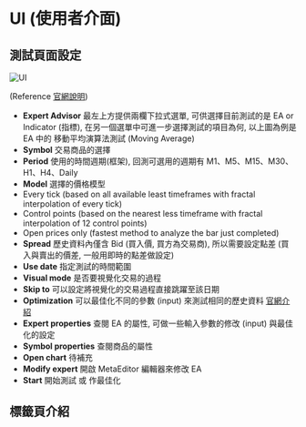 # UI (使用者介面)

## 測試頁面設定

![UI](https://farm2.staticflickr.com/1563/26497093486_0a2f6b7a91_c.jpg)

(Reference [官網說明](http://www.metatrader4.com/en/trading-platform/help/overview/strategy_tester/strategy_tester_setup))

* **Expert Advisor** 最左上方提供兩欄下拉式選單, 可供選擇目前測試的是 EA or Indicator (指標), 在另一個選單中可進一步選擇測試的項目為何, 以上圖為例是 EA 中的 移動平均演算法測試 (Moving Average)
* **Symbol** 交易商品的選擇
* **Period** 使用的時間週期(框架), 回測可選用的週期有 M1、M5、M15、M30、H1、H4、Daily
* **Model** 選擇的價格模型
 * Every tick (based on all available least timeframes with fractal interpolation of every tick)
 * Control points (based on the nearest less timeframe with fractal interpolation of 12 control points)
 * Open prices only (fastest method to analyze the bar just completed)
* **Spread** 歷史資料內僅含 Bid (買入價, 買方為交易商), 所以需要設定點差 (買入與賣出的價差, 一般用即時的點差做設定)
* **Use date** 指定測試的時間範圍
* **Visual mode** 是否要視覺化交易的過程
* **Skip to** 可以設定將視覺化的交易過程直接跳躍至該日期
* **Optimization** 可以最佳化不同的參數 (input) 來測試相同的歷史資料 [官網介紹](http://www.metatrader4.com/en/trading-platform/help/autotrading/tester_optimization/tester_optimization_parameters)
* **Expert properties** 查閱 EA 的屬性, 可做一些輸入參數的修改 (input) 與最佳化的設定
* **Symbol properties** 查閱商品的屬性
* **Open chart** 待補充
* **Modify expert** 開啟 MetaEditor 編輯器來修改 EA
* **Start** 開始測試 或 作最佳化

## 標籤頁介紹